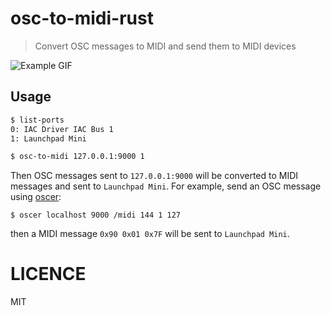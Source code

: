 # osc-to-midi-rust

> Convert OSC messages to MIDI and send them to MIDI devices

![Example GIF](https://user-images.githubusercontent.com/1403842/45039659-0087f980-b09f-11e8-94ee-a0e7614b3053.gif)


## Usage

```sh
$ list-ports
0: IAC Driver IAC Bus 1
1: Launchpad Mini

$ osc-to-midi 127.0.0.1:9000 1
```

Then OSC messages sent to `127.0.0.1:9000` will be converted to MIDI messages and sent to `Launchpad Mini`.
For example, send an OSC message using [oscer](https://github.com/aike/oscer):

```
$ oscer localhost 9000 /midi 144 1 127
```

then a MIDI message `0x90 0x01 0x7F` will be sent to `Launchpad Mini`.

# LICENCE
MIT
